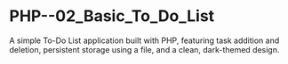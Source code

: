 # PHP--02_Basic_To_Do_List
A simple To-Do List application built with PHP, featuring task addition and deletion, persistent storage using a file, and a clean, dark-themed design.
